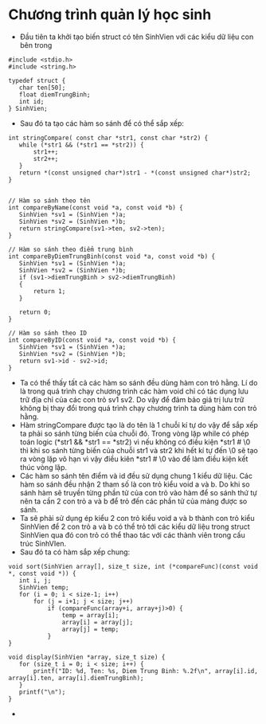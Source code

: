 # Chương trình quản lý học sinh 
- Đầu tiên ta khởi tạo biến struct có tên SinhVien với các kiểu dữ liệu con bên trong
```
#include <stdio.h>
#include <string.h>

typedef struct {
   char ten[50];
   float diemTrungBinh;
   int id;
} SinhVien;
```
- Sau đó ta tạo các hàm so sánh để có thể sắp xếp:
```
int stringCompare( const char *str1, const char *str2) {
   while (*str1 && (*str1 == *str2)) {
       str1++;
       str2++;
   }
   return *(const unsigned char*)str1 - *(const unsigned char*)str2;
}


// Hàm so sánh theo tên
int compareByName(const void *a, const void *b) {
   SinhVien *sv1 = (SinhVien *)a;
   SinhVien *sv2 = (SinhVien *)b;
   return stringCompare(sv1->ten, sv2->ten);
}

// Hàm so sánh theo điểm trung bình
int compareByDiemTrungBinh(const void *a, const void *b) {
   SinhVien *sv1 = (SinhVien *)a;
   SinhVien *sv2 = (SinhVien *)b;
   if (sv1->diemTrungBinh > sv2->diemTrungBinh)
   {
       return 1;
   }
  
   return 0;
}

// Hàm so sánh theo ID
int compareByID(const void *a, const void *b) {
   SinhVien *sv1 = (SinhVien *)a;
   SinhVien *sv2 = (SinhVien *)b;
   return sv1->id - sv2->id;
}
```
- Ta có thể thấy tất cả các hàm so sánh đều dùng hàm con trỏ hằng. Lí do là trong quá trình chạy chương trình các hàm void chỉ có tác dụng lưu trữ địa chỉ của các con trỏ sv1 sv2. Do vậy để đảm bảo giá trị lưu trữ không bị thay đổi trong quá trình chạy chương trình ta dùng hàm con trỏ hằng.
- Hàm stringCompare được tạo là do tên là 1 chuỗi kí tự do vậy để sắp xếp ta phải so sánh từng biến của chuỗi đó. Trong vòng lặp while có phép toán logic (*str1 && *str1 == *str2) vì nếu không có điều kiện *str1 # \0 thì khi so sánh từng biến của chuỗi str1 và str2 khi hết kí tự đến \0 sẽ tạo ra vòng lặp vô hạn vì vậy điều kiên *str1 # \0 vào để làm điều kiện kết thúc vòng lặp.
- Các hàm so sánh tên điểm và id đều sử dụng chung 1 kiểu dữ liệu. Các hàm so sánh đều nhận 2 tham số là con trỏ kiểu void a và b. Do khi so sánh hàm sẽ truyền từng phần tử của con trỏ vào hàm để so sánh thứ tự nên ta cần 2 con trỏ a và b để trỏ đến các phần tử của mảng được so sánh.
- Ta sẽ phải sử dụng ép kiểu 2 con trỏ kiểu void a và b thành con trỏ kiểu SinhVien để 2 con trỏ a và b có thể trỏ tới các kiểu dữ liệu trong struct SinhVien qua đó con trỏ có thể thao tác với các thành viên trong cấu trúc SinhVIen.
- Sau đó ta có hàm sắp xếp chung:
```
void sort(SinhVien array[], size_t size, int (*compareFunc)(const void *, const void *)) {
   int i, j;
   SinhVien temp;
   for (i = 0; i < size-1; i++)    
       for (j = i+1; j < size; j++)
           if (compareFunc(array+i, array+j)>0) {
               temp = array[i];
               array[i] = array[j];
               array[j] = temp;
           }
}

void display(SinhVien *array, size_t size) {
   for (size_t i = 0; i < size; i++) {
       printf("ID: %d, Ten: %s, Diem Trung Binh: %.2f\n", array[i].id, array[i].ten, array[i].diemTrungBinh);
   }
   printf("\n");
}
```
- 
